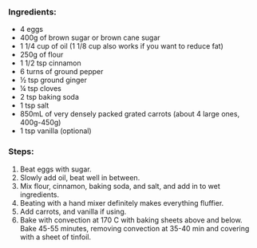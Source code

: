 ### Ingredients:

- 4 eggs
- 400g of brown sugar or brown cane sugar
- 1 1/4 cup of oil (1 1/8 cup also works if you want to reduce fat)
- 250g of flour
- 1 1/2 tsp cinnamon
- 6 turns of ground pepper
- ½ tsp ground ginger
- ¼ tsp cloves
- 2 tsp baking soda
- 1 tsp salt
- 850mL of very densely packed grated carrots (about 4 large ones, 400g-450g)
- 1 tsp vanilla (optional)

### Steps:

1. Beat eggs with sugar.
1. Slowly add oil, beat well in between.
1. Mix flour, cinnamon, baking soda, and salt, and add in to wet ingredients.
1. Beating with a hand mixer definitely makes everything fluffier.
1. Add carrots, and vanilla if using.
1. Bake with convection at 170 C with baking sheets above and below. Bake 45-55 minutes, removing convection at 35-40 min and covering with a sheet of tinfoil.
